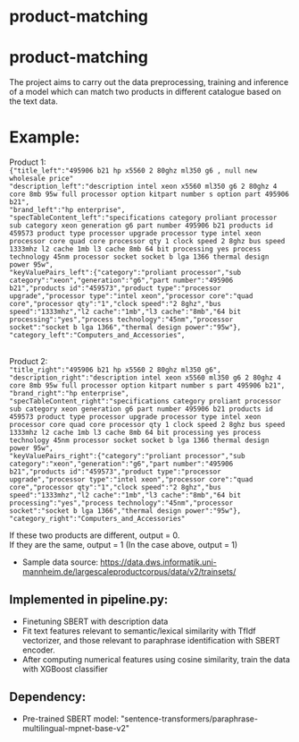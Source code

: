 # product-matching
# product-matching

The project aims to carry out the data preprocessing, training and inference of a model which can match two products in different catalogue based on the text data.

# Example:

Product 1: <br />
`{"title_left":"495906 b21 hp x5560 2 80ghz ml350 g6 , null new wholesale price"`<br />
`"description_left":"description intel xeon x5560 ml350 g6 2 80ghz 4 core 8mb 95w full processor option kitpart number s option part 495906 b21",` <br />
`"brand_left":"hp enterprise", `<br />
`"specTableContent_left":"specifications category proliant processor sub category xeon generation g6 part number 495906 b21 products id 459573 product type processor upgrade processor type intel xeon processor core quad core processor qty 1 clock speed 2 8ghz bus speed 1333mhz l2 cache 1mb l3 cache 8mb 64 bit processing yes process technology 45nm processor socket socket b lga 1366 thermal design power 95w",`<br />
`"keyValuePairs_left":{"category":"proliant processor","sub category":"xeon","generation":"g6","part number":"495906 b21","products id":"459573","product type":"processor upgrade","processor type":"intel xeon","processor core":"quad core","processor qty":"1","clock speed":"2 8ghz","bus speed":"1333mhz","l2 cache":"1mb","l3 cache":"8mb","64 bit processing":"yes","process technology":"45nm","processor socket":"socket b lga 1366","thermal design power":"95w"},`<br />
`"category_left":"Computers_and_Accessories",`<br />
<br />

Product 2:<br />
`"title_right":"495906 b21 hp x5560 2 80ghz ml350 g6",`<br />
`"description_right":"description intel xeon x5560 ml350 g6 2 80ghz 4 core 8mb 95w full processor option kitpart number s part 495906 b21",`<br />
`"brand_right":"hp enterprise",`<br />
`"specTableContent_right":"specifications category proliant processor sub category xeon generation g6 part number 495906 b21 products id 459573 product type processor upgrade processor type intel xeon processor core quad core processor qty 1 clock speed 2 8ghz bus speed 1333mhz l2 cache 1mb l3 cache 8mb 64 bit processing yes process technology 45nm processor socket socket b lga 1366 thermal design power 95w",`<br />
`"keyValuePairs_right":{"category":"proliant processor","sub category":"xeon","generation":"g6","part number":"495906 b21","products id":"459573","product type":"processor upgrade","processor type":"intel xeon","processor core":"quad core","processor qty":"1","clock speed":"2 8ghz","bus speed":"1333mhz","l2 cache":"1mb","l3 cache":"8mb","64 bit processing":"yes","process technology":"45nm","processor socket":"socket b lga 1366","thermal design power":"95w"},`
`"category_right":"Computers_and_Accessories"`<br />

If these two products are different, output = 0.<br />
If they are the same, output = 1
(In the case above, output = 1)

* Sample data source: https://data.dws.informatik.uni-mannheim.de/largescaleproductcorpus/data/v2/trainsets/


## Implemented in pipeline.py:
- Finetuning SBERT with description data
- Fit text features relevant to semantic/lexical similarity with TfIdf vectorizer, and those relevant to paraphrase identification with SBERT encoder.
- After computing numerical features using cosine similarity, train the data with XGBoost classifier

## Dependency:
- Pre-trained SBERT model: "sentence-transformers/paraphrase-multilingual-mpnet-base-v2"
